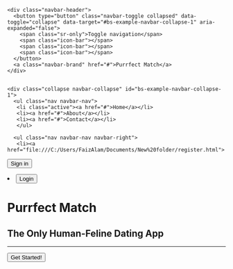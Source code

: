 <!DOCTYPE html>
<html>
<head>
	<title>Startup</title>
	<link href="https://fonts.googleapis.com/css?family=Lato&display=swap" rel="stylesheet"> 
	<link rel="stylesheet" href="https://maxcdn.bootstrapcdn.com/bootstrap/3.3.5/css/bootstrap.min.css">
	<link rel="stylesheet" type="text/css" href="startup.css">
	<link href="https://fonts.googleapis.com/css?family=Source+Sans+Pro&display=swap" rel="stylesheet">
	<link rel="stylesheet" href="https://maxcdn.bootstrapcdn.com/font-awesome/4.6.3/css/font-awesome.min.css"> 
</head>
<body>
<nav class="navbar navbar-default">
  <div class="container">
   
    <div class="navbar-header">
      <button type="button" class="navbar-toggle collapsed" data-toggle="collapse" data-target="#bs-example-navbar-collapse-1" aria-expanded="false">
        <span class="sr-only">Toggle navigation</span>
        <span class="icon-bar"></span>
        <span class="icon-bar"></span>
        <span class="icon-bar"></span>
      </button>
      <a class="navbar-brand" href="#">Purrfect Match</a>
    </div>

   
    <div class="collapse navbar-collapse" id="bs-example-navbar-collapse-1">
      <ul class="nav navbar-nav">
       <li class="active"><a href="#">Home</a></li> 
       <li><a href="#">About</a></li> 
       <li><a href="#">Contact</a></li>
       </ul> 
 
      <ul class="nav navbar-nav navbar-right">
       <li><a href="file:///C:/Users/FaizAlam/Documents/New%20folder/register.html">
<button>Sign in</button><i class="fa fa-user-plus"></i></a></li>
        <li><a href="file:///C:/Users/FaizAlam/Documents/New%20folder/login.html">
<button>Login</button> <i class="fa fa-user"></i></a></li>
      </ul>
    </div>
  </div>
</nav>     
<div class="container">
<div class="row">
<div class="col-lg-12">
<div id="content">
<h1>Purrfect Match</h1>
<h2>The Only Human-Feline Dating App</h2>
<hr></hr>
<button class="btn btn-default btn-lg"><i class="fa fa-paw"></i> Get Started!</button>
</div>	
</div>	
</div>	
</div>
<script src="https://code.jquery.com/jquery-2.1.4.js"></script>
<script src="https://maxcdn.bootstrapcdn.com/bootstrap/3.3.5/js/bootstrap.min.js"></script>
</body>
</html>
